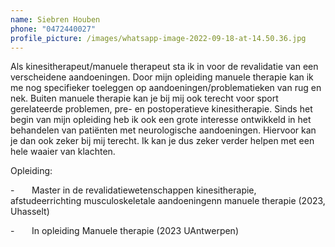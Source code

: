 ```yaml
---
name: Siebren Houben
phone: "0472440027"
profile_picture: /images/whatsapp-image-2022-09-18-at-14.50.36.jpg
---
```



Als kinesitherapeut/manuele therapeut sta ik in voor de revalidatie van een verscheidene aandoeningen. Door m﻿ijn opleiding manuele therapie k﻿an i﻿k me nog specifieker toeleggen op aandoeningen/problematieken van rug en nek. Buiten manuele therapie kan je bij mij ook terecht voor sport gerelateerde problemen, pre- en postoperatieve kinesitherapie. Sinds het begin van mijn opleiding heb ik ook een grote interesse ontwikkeld in het behandelen van patiënten met neurologische aandoeningen. Hiervoor kan je dan ook zeker bij mij terecht. Ik kan je dus zeker verder helpen met een hele waaier van klachten.

Opleiding:

\-       Master in de revalidatiewetenschappen kinesitherapie, afstudeerrichting musculoskeletale aandoeningenn 
manuele therapie (2023, Uhasselt)

\-       In opleiding Manuele therapie (2023 UAntwerpen)
